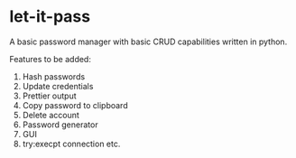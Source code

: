 # let-it-pass
A basic password manager with basic CRUD capabilities written in python.

Features to be added:
1. Hash passwords
2. Update credentials
3. Prettier output
4. Copy password to clipboard
5. Delete account
6. Password generator
7. GUI
8. try:execpt connection etc.
